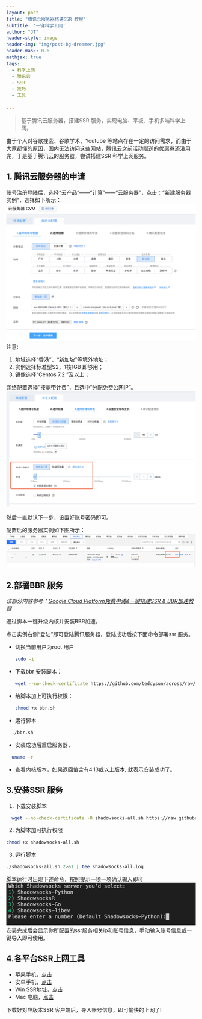 ```yaml
---
layout: post
title: "腾讯云服务器搭建SSR 教程"
subtitle: '一键科学上网'
author: "JT"
header-style: image
header-img: "img/post-bg-dreamer.jpg"
header-mask: 0.6
mathjax: true
tags:
  - 科学上网
  - 腾讯云
  - SSR
  - 技巧
  - 工具

---
```


> 基于腾讯云服务器，搭建SSR 服务，实现电脑、平板、手机多端科学上网。

由于个人对谷歌搜索、谷歌学术、Youtube 等站点存在一定的访问需求，而由于大家都懂的原因，国内无法访问这些网站，腾讯云之前活动赠送的优惠券还没用完，于是基于腾讯云的服务器，尝试搭建SSR 科学上网服务。

## 1. 腾讯云服务器的申请
账号注册登陆后，选择“云产品”——“计算”——“云服务器”，点击：“新建服务器实例”，选择如下所示：
![腾讯云服务器实例创建](/img/in-post/tx-cloud-1.png)
注意: 
  1. 地域选择“香港”、“新加坡”等境外地址；
  2. 实例选择标准型S2，1核1GB 即够用；
  3. 镜像选择“Centos 7.2 ”及以上；

网络配置选择“按宽带计费”，且选中“分配免费公网IP”。
![腾讯云服务器网络配置](/img/in-post/tx-cloud-2.png)

然后一直默认下一步，设置好账号密码即可。

配置后的服务器实例如下图所示：
![腾讯云服务器](/img/in-post/tx-cloud-3.png)

## 2.部署BBR 服务
*该部分内容参考：[Google Cloud Platform免费申请&一键搭建SSR & BBR加速教程](https://www.wmsoho.com/google-cloud-platform-ssr-bbr-tutorial/)*

通过脚本一键升级内核并安装BBR加速。

点击实例右侧“登陆”即可登陆腾讯服务器，登陆成功后按下面命令部署ssr 服务。

- 切换当前用户为root 用户
  ```bash
  sudo -i
  ```
- 下载bbr 安装脚本：
  ```bash
  wget --no-check-certificate https://github.com/teddysun/across/raw/master/bbr.sh
  ```
- 给脚本加上可执行权限：
  ```bash
  chmod +x bbr.sh
  ```
- 运行脚本
```bash
  ./bbr.sh
  ```
- 安装成功后重启服务器，
```bash
  uname -r
  ```
- 查看内核版本，如果返回值含有4.13或以上版本, 就表示安装成功了。

## 3.安装SSR 服务
1. 下载安装脚本

```bash
  wget --no-check-certificate -O shadowsocks-all.sh https://raw.githubusercontent.com/teddysun/shadowsocks_install/master/shadowsocks-all.sh
  ```
2. 为脚本加可执行权限
  ```bash
  chmod +x shadowsocks-all.sh
  ```
3. 运行脚本
  ```bash
  ./shadowsocks-all.sh 2>&1 | tee shadowsocks-all.log
  ```
脚本运行时出现下述命令，按照提示一项一项确认输入即可
![ssr安装](/img/in-post/tx-cloud-4.png)
安装完成后会显示你所配置的ssr服务相关ip和账号信息，手动输入账号信息或一键导入即可使用。

## 4.各平台SSR上网工具
- 苹果手机，[点击](https://github.com/Alvin9999/new-pac/wiki/%E8%8B%B9%E6%9E%9C%E6%89%8B%E6%9C%BA%E7%BF%BB%E5%A2%99%E8%BD%AF%E4%BB%B6)
- 安卓手机，[点击](https://github.com/shadowsocksr-backup/shadowsocksr-android/releases/download/3.4.0.8/shadowsocksr-release.apk)
- Win SSR地址，[点击](https://github.com/shadowsocksr-backup/shadowsocksr-csharp/releases/download/4.7.0/ShadowsocksR-4.7.0-win.7z)
- Mac 电脑，[点击](https://github.com/shadowsocksr-backup/ShadowsocksX-NG/releases/download/1.4.2-R8-subscribe-alpha-3/ShadowsocksX-NG-R8.dmg)

下载好对应版本SSR 客户端后，导入账号信息，即可愉快的上网了! 




